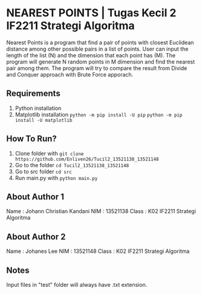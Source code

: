 # NEAREST POINTS | Tugas Kecil 2 IF2211 Strategi Algoritma
Nearest Points is a program that find a pair of points with closest Euclidean distance among other possible pairs in a list of points. User can input the length of the list (N) and the dimension that each point has (M). The program will generate N random points in M dimension and find the nearest pair among them. The program will try to compare the result from Divide and Conquer approach with Brute Force apporach.

## Requirements
1. Python installation
2. Matplotlib installation
  `python -m pip install -U pip`
  `python -m pip install -U matplotlib`

## How To Run?
1. Clone folder with `git clone https://github.com/Enliven26/Tucil2_13521138_13521148`
2. Go to the folder `cd Tucil2_13521138_13521148`
3. Go to src folder `cd src`
4. Run main.py with  `python main.py`

## About Author 1
Name : Johann Christian Kandani
NIM : 13521138
Class : K02 IF2211 Strategi Algoritma

## About Author 2
Name : Johanes Lee
NIM : 13521148
Class : K02 IF2211 Strategi Algoritma

## Notes
Input files in "test" folder will always have .txt extension.
